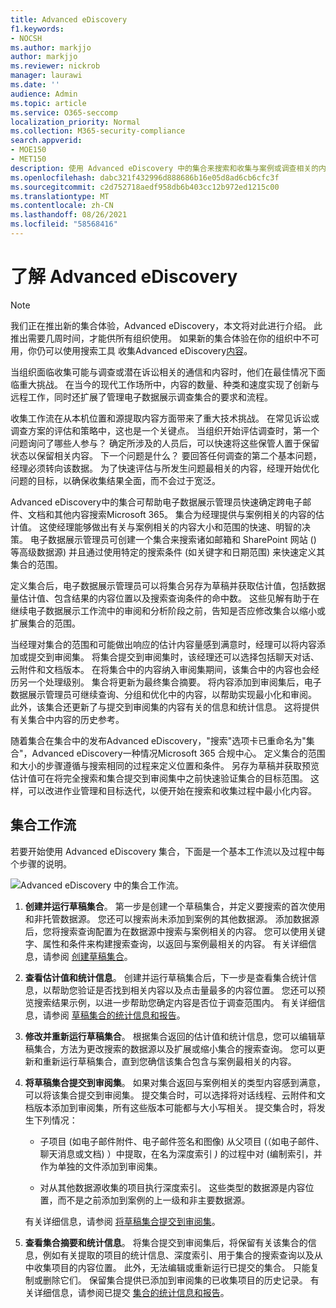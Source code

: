 ```yaml
---
title: Advanced eDiscovery
f1.keywords:
- NOCSH
ms.author: markjjo
author: markjjo
ms.reviewer: nickrob
manager: laurawi
ms.date: ''
audience: Admin
ms.topic: article
ms.service: O365-seccomp
localization_priority: Normal
ms.collection: M365-security-compliance
search.appverid:
- MOE150
- MET150
description: 使用 Advanced eDiscovery 中的集合来搜索和收集与案例或调查相关的内容。
ms.openlocfilehash: dabc321f432996d888686b16e05d8ad6cb6cfc3f
ms.sourcegitcommit: c2d752718aedf958db6b403cc12b972ed1215c00
ms.translationtype: MT
ms.contentlocale: zh-CN
ms.lasthandoff: 08/26/2021
ms.locfileid: "58568416"
---
```

# <a name="learn-about-collections-in-advanced-ediscovery"></a>了解 Advanced eDiscovery

> [!NOTE]
> 我们正在推出新的集合体验，Advanced eDiscovery，本文将对此进行介绍。 此推出需要几周时间，才能供所有组织使用。 如果新的集合体验在你的组织中不可用，你仍可以使用搜索工具 收集Advanced eDiscovery[内容](create-search-to-collect-data.md)。

当组织面临收集可能与调查或潜在诉讼相关的通信和内容时，他们在最佳情况下面临重大挑战。 在当今的现代工作场所中，内容的数量、种类和速度实现了创新与远程工作，同时还扩展了管理电子数据展示调查集合的要求和流程。

收集工作流在从本机位置和源提取内容方面带来了重大技术挑战。 在常见诉讼或调查方案的评估和策略中，这也是一个关键点。 当组织开始评估调查时，第一个问题询问了哪些人参与？ 确定所涉及的人员后，可以快速将这些保管人置于保留状态以保留相关内容。 下一个问题是什么？ 要回答任何调查的第二个基本问题，经理必须转向该数据。 为了快速评估与所发生问题最相关的内容，经理开始优化问题的目标，以确保收集结果全面，而不会过于宽泛。

Advanced eDiscovery中的集合可帮助电子数据展示管理员快速确定跨电子邮件、文档和其他内容搜索Microsoft 365。 集合为经理提供与案例相关的内容的估计值。 这使经理能够做出有关与案例相关的内容大小和范围的快速、明智的决策。 电子数据展示管理员可创建一个集合来搜索诸如邮箱和 SharePoint 网站 () 等高级数据源) 并且通过使用特定的搜索条件 (如关键字和日期范围) 来快速定义其集合的范围。

定义集合后，电子数据展示管理员可以将集合另存为草稿并获取估计值，包括数据量估计值、包含结果的内容位置以及搜索查询条件的命中数。 这些见解有助于在继续电子数据展示工作流中的审阅和分析阶段之前，告知是否应修改集合以缩小或扩展集合的范围。

当经理对集合的范围和可能做出响应的估计内容量感到满意时，经理可以将内容添加或提交到审阅集。  将集合提交到审阅集时，该经理还可以选择包括聊天对话、云附件和文档版本。 在将集合中的内容纳入审阅集期间，该集合中的内容也会经历另一个处理级别。 集合将更新为最终集合摘要。 将内容添加到审阅集后，电子数据展示管理员可继续查询、分组和优化中的内容，以帮助实现最小化和审阅。 此外，该集合还更新了与提交到审阅集的内容有关的信息和统计信息。 这将提供有关集合中内容的历史参考。

随着集合在集合中的发布Advanced eDiscovery，"搜索"选项卡已重命名为"集合"，Advanced eDiscovery一种情况Microsoft 365 合规中心。 定义集合的范围和大小的步骤遵循与搜索相同的过程来定义位置和条件。 另存为草稿并获取预览估计值可在将完全搜索和集合提交到审阅集中之前快速验证集合的目标范围。 这样，可以改进作业管理和目标迭代，以便开始在搜索和收集过程中最小化内容。

## <a name="collections-workflow"></a>集合工作流

若要开始使用 Advanced eDiscovery 集合，下面是一个基本工作流以及过程中每个步骤的说明。

![Advanced eDiscovery 中的集合工作流。](../media/CollectionsWorkflow.png)

1. **创建并运行草稿集合**。 第一步是创建一个草稿集合，并定义要搜索的首次使用和非托管数据源。 您还可以搜索尚未添加到案例的其他数据源。 添加数据源后，您将搜索查询配置为在数据源中搜索与案例相关的内容。 您可以使用关键字、属性和条件来构建搜索查询，以返回与案例最相关的内容。 有关详细信息，请参阅 [创建草稿集合](create-draft-collection.md)。

2. **查看估计值和统计信息**。 创建并运行草稿集合后，下一步是查看集合统计信息，以帮助您验证是否找到相关内容以及点击量最多的内容位置。 您还可以预览搜索结果示例，以进一步帮助您确定内容是否位于调查范围内。 有关详细信息，请参阅 [草稿集合的统计信息和报告](collection-statistics-reports.md#statistics-and-reports-for-draft-collections)。

3. **修改并重新运行草稿集合**。 根据集合返回的估计值和统计信息，您可以编辑草稿集合，方法为更改搜索的数据源以及扩展或缩小集合的搜索查询。 您可以更新和重新运行草稿集合，直到您确信该集合包含与案例最相关的内容。

4. **将草稿集合提交到审阅集**。 如果对集合返回与案例相关的类型内容感到满意，可以将该集合提交到审阅集。 提交集合时，可以选择将对话线程、云附件和文档版本添加到审阅集，所有这些版本可能都与大小写相关。 提交集合时，将发生下列情况：

   - 子项目 (如电子邮件附件、电子邮件签名和图像) 从父项目 (（如电子邮件、聊天消息或文档) ）中提取，在名为深度索引 *)* 的过程中对 (编制索引，并作为单独的文件添加到审阅集。

   - 对从其他数据源收集的项目执行深度索引。 这些类型的数据源是内容位置，而不是之前添加到案例的上一级和非主要数据源。

   有关详细信息，请参阅 [将草稿集合提交到审阅集](commit-draft-collection.md)。

5. **查看集合摘要和统计信息**。 将集合提交到审阅集后，将保留有关该集合的信息，例如有关提取的项目的统计信息、深度索引、用于集合的搜索查询以及从中收集项目的内容位置。 此外，无法编辑或重新运行已提交的集合。 只能复制或删除它们。 保留集合提供已添加到审阅集的已收集项目的历史记录。 有关详细信息，请参阅已提交 [集合的统计信息和报告](collection-statistics-reports.md#statistics-and-reports-for-committed-collections)。
